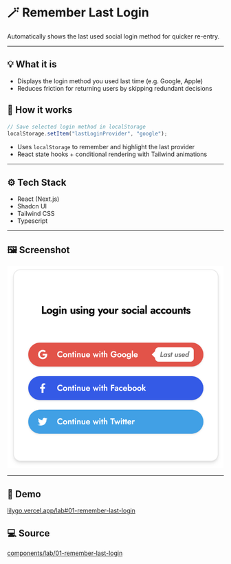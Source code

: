 # 🪄 Remember Last Login

Automatically shows the last used social login method for quicker re-entry.

---

## 💡 What it is

- Displays the login method you used last time (e.g. Google, Apple)
- Reduces friction for returning users by skipping redundant decisions

## 🧠 How it works

```ts
// Save selected login method in localStorage
localStorage.setItem("lastLoginProvider", "google");
```

- Uses `localStorage` to remember and highlight the last provider
- React state hooks + conditional rendering with Tailwind animations

---

## ⚙️ Tech Stack

- React (Next.js)
- Shadcn UI
- Tailwind CSS
- Typescript

---

## 🖼️ Screenshot

![Preview](./screenshot.png)

---

## 🔗 Demo

[lilygo.vercel.app/lab#01-remember-last-login](https://lilygo.vercel.app/lab#01-remember-last-login)

## 💻 Source

[components/lab/01-remember-last-login](https://github.com/devlilygo/devlilygo.github.io/tree/main/src/components/lab/01-remember-last-login)
